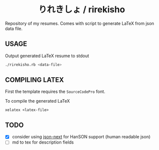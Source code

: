 <div align="center">

# りれきしょ / rirekisho

</div>

Repository of my resumes. Comes with script to generate LaTeX from json data file.

## USAGE

Output generated LaTeX resume to stdout
```sh
./rirekisho.rb <data-file>
```

## COMPILING LATEX

First the template requires the `SourceCodePro` font.

To compile the generated LaTeX
```
xelatex <latex-file>
```

## TODO
- [x] consider using [json-next](https://github.com/json-next/json-next) for HanSON support (human readable json)
- [ ] md to tex for description fields
